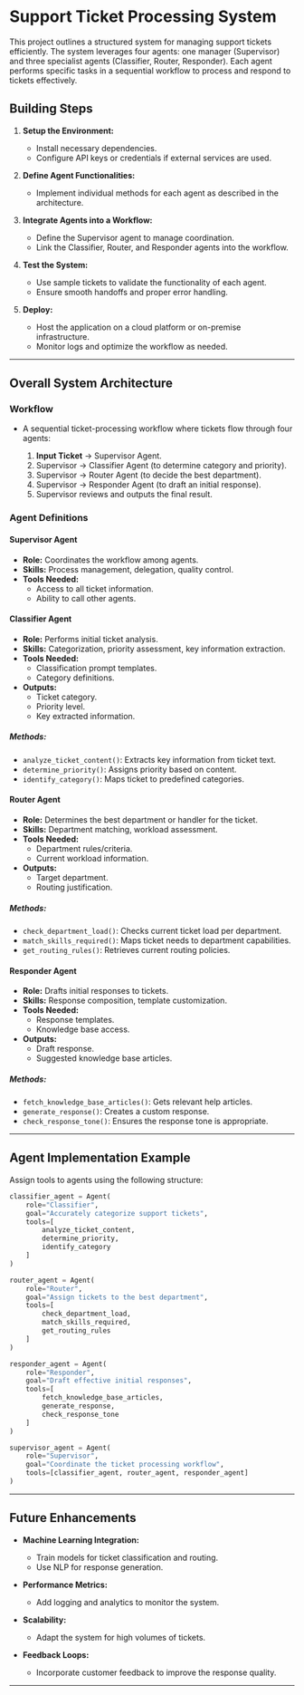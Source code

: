 # Support Ticket Processing System

This project outlines a structured system for managing support tickets efficiently. The system leverages four agents: one manager (Supervisor) and three specialist agents (Classifier, Router, Responder). Each agent performs specific tasks in a sequential workflow to process and respond to tickets effectively.

## **Building Steps**
1. **Setup the Environment:**
   - Install necessary dependencies.
   - Configure API keys or credentials if external services are used.

2. **Define Agent Functionalities:**
   - Implement individual methods for each agent as described in the architecture.

3. **Integrate Agents into a Workflow:**
   - Define the Supervisor agent to manage coordination.
   - Link the Classifier, Router, and Responder agents into the workflow.

4. **Test the System:**
   - Use sample tickets to validate the functionality of each agent.
   - Ensure smooth handoffs and proper error handling.

5. **Deploy:**
   - Host the application on a cloud platform or on-premise infrastructure.
   - Monitor logs and optimize the workflow as needed.

---

## **Overall System Architecture**

### Workflow
- A sequential ticket-processing workflow where tickets flow through four agents:

  1. **Input Ticket** → Supervisor Agent.
  2. Supervisor → Classifier Agent (to determine category and priority).
  3. Supervisor → Router Agent (to decide the best department).
  4. Supervisor → Responder Agent (to draft an initial response).
  5. Supervisor reviews and outputs the final result.

### Agent Definitions

#### **Supervisor Agent**
- **Role:** Coordinates the workflow among agents.
- **Skills:** Process management, delegation, quality control.
- **Tools Needed:**
  - Access to all ticket information.
  - Ability to call other agents.

#### **Classifier Agent**
- **Role:** Performs initial ticket analysis.
- **Skills:** Categorization, priority assessment, key information extraction.
- **Tools Needed:**
  - Classification prompt templates.
  - Category definitions.
- **Outputs:**
  - Ticket category.
  - Priority level.
  - Key extracted information.

##### **Methods:**
- `analyze_ticket_content()`: Extracts key information from ticket text.
- `determine_priority()`: Assigns priority based on content.
- `identify_category()`: Maps ticket to predefined categories.

#### **Router Agent**
- **Role:** Determines the best department or handler for the ticket.
- **Skills:** Department matching, workload assessment.
- **Tools Needed:**
  - Department rules/criteria.
  - Current workload information.
- **Outputs:**
  - Target department.
  - Routing justification.

##### **Methods:**
- `check_department_load()`: Checks current ticket load per department.
- `match_skills_required()`: Maps ticket needs to department capabilities.
- `get_routing_rules()`: Retrieves current routing policies.

#### **Responder Agent**
- **Role:** Drafts initial responses to tickets.
- **Skills:** Response composition, template customization.
- **Tools Needed:**
  - Response templates.
  - Knowledge base access.
- **Outputs:**
  - Draft response.
  - Suggested knowledge base articles.

##### **Methods:**
- `fetch_knowledge_base_articles()`: Gets relevant help articles.
- `generate_response()`: Creates a custom response.
- `check_response_tone()`: Ensures the response tone is appropriate.

---

## **Agent Implementation Example**
Assign tools to agents using the following structure:

```python
classifier_agent = Agent(
    role="Classifier",
    goal="Accurately categorize support tickets",
    tools=[
        analyze_ticket_content, 
        determine_priority, 
        identify_category
    ]
)

router_agent = Agent(
    role="Router",
    goal="Assign tickets to the best department",
    tools=[
        check_department_load, 
        match_skills_required, 
        get_routing_rules
    ]
)

responder_agent = Agent(
    role="Responder",
    goal="Draft effective initial responses",
    tools=[
        fetch_knowledge_base_articles, 
        generate_response, 
        check_response_tone
    ]
)

supervisor_agent = Agent(
    role="Supervisor",
    goal="Coordinate the ticket processing workflow",
    tools=[classifier_agent, router_agent, responder_agent]
)
```

---

## **Future Enhancements**
- **Machine Learning Integration:**
  - Train models for ticket classification and routing.
  - Use NLP for response generation.

- **Performance Metrics:**
  - Add logging and analytics to monitor the system.

- **Scalability:**
  - Adapt the system for high volumes of tickets.

- **Feedback Loops:**
  - Incorporate customer feedback to improve the response quality.

---

